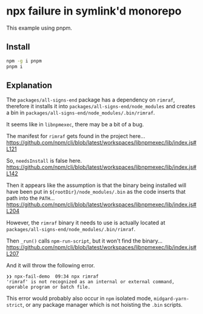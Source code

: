 # npx failure in symlink'd monorepo
This example using pnpm.

## Install
```bash
npm -g i pnpm
pnpm i
```

## Explanation
The `packages/all-signs-end` package has a dependency on `rimraf`, therefore it installs it into `packages/all-signs-end/node_modules` and creates a bin in `packages/all-signs-end/node_modules/.bin/rimraf`.

It seems like in `libnpmexec`, there may be a bit of a bug.

The manifest for `rimraf` gets found in the project here...
https://github.com/npm/cli/blob/latest/workspaces/libnpmexec/lib/index.js#L121

So, `needsInstall` is false here.
https://github.com/npm/cli/blob/latest/workspaces/libnpmexec/lib/index.js#L142

Then it appears like the assumption is that the binary being installed will have been put in `${rootDir}/node_modules/.bin` as the code inserts that path into the `PATH`...
https://github.com/npm/cli/blob/latest/workspaces/libnpmexec/lib/index.js#L204

However, the `rimraf` binary it needs to use is actually located at `packages/all-signs-end/node_modules/.bin/rimraf`. 

Then `_run()` calls `npm-run-script`, but it won't find the binary...
https://github.com/npm/cli/blob/latest/workspaces/libnpmexec/lib/index.js#L207

And it will throw the following error.

```
❯❯ npx-fail-demo  09:34 npx rimraf
'rimraf' is not recognized as an internal or external command,
operable program or batch file.
```

This error would probably also occur in `npm` isolated mode, `midgard-yarn-strict`, or any package manager which is not hoisting the `.bin` scripts.